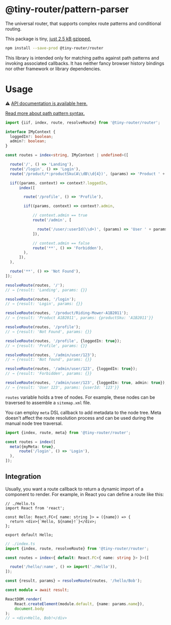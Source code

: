 # @tiny-router/pattern-parser

The universal router, that supports complex route patterns and conditional routing.

This package is tiny, [just 2.5 kB gzipped.](https://bundlephobia.com/package/@tiny-router/router)

```sh
npm install --save-prod @tiny-router/router
```

This library is intended only for matching paths against path patterns and invoking associated callbacks. It has neither
fancy browser history bindings nor other framework or library dependencies.

# Usage

⚠️ [API documentation is available here.](https://smikhalevski.github.io/tiny-router/)

[Read more about path pattern syntax.](../pattern-parser)

```ts
import {iif, index, route, resolveRoute} from '@tiny-router/router';

interface IMyContext {
  loggedIn?: boolean;
  admin?: boolean;
}

const routes = index<string, IMyContext | undefined>([

  route('/', () => 'Landing'),
  route('/login', () => 'Login'),
  route('/product/*:productSku(A\\dB\\d{4})', (params) => 'Product ' + params.productSku),

  iif((params, context) => context?.loggedIn,
      index([

        route('/profile', () => 'Profile'),

        iif((params, context) => context?.admin,

            // context.admin == true
            route('/admin', [

              route('/user/:userId(\\d+)', (params) => 'User ' + params.userId),
            ]),

            // context.admin == false
            route('**', () => 'Forbidden'),
        ),
      ]),
  ),

  route('**', () => 'Not Found'),
]);

resolveRoute(routes, '/');
// → {result: 'Landing', params: {}}

resolveRoute(routes, '/login');
// → {result: 'Login', params: {}}

resolveRoute(routes, '/product/Riding-Mower-A1B2011');
// → {result: 'Product A1B2011', params: {productSku: 'A1B2011'}}

resolveRoute(routes, '/profile');
// → {result: 'Not Found', params: {}}

resolveRoute(routes, '/profile', {loggedIn: true});
// → {result: 'Profile', params: {}}

resolveRoute(routes, '/admin/user/123');
// → {result: 'Not found', params: {}}

resolveRoute(routes, '/admin/user/123', {loggedIn: true});
// → {result: 'Forbidden', params: {}}

resolveRoute(routes, '/admin/user/123', {loggedIn: true, admin: true});
// → {result: 'User 123', params: {userId: '123'}}
```

`routes` variable holds a tree of nodes. For example, these nodes can be traversed to assemble a `sitemap.xml` file.

You can employ `meta` DSL callback to add metadata to the node tree. Meta doesn't affect the route resolution process
and can be used during the manual node tree traversal.

```ts
import {index, route, meta} from '@tiny-router/router';

const routes = index([
  meta({myMeta: true},
      route('/login', () => 'Login'),
  ),
]);
```

## Integration

Usually, you want a route callback to return a dynamic import of a component to render. For example, in React you can
define a route like this:

```tsx
// ./Hello.ts
import React from 'react';

const Hello: React.FC<{ name: string }> = ({name}) => {
  return <div>{`Hello, ${name}!`}</div>;
};

export default Hello;
```

```ts
// ./index.ts
import {index, route, resolveRoute} from '@tiny-router/router';

const routes = index<{ default: React.FC<{ name: string }> }>([

  route('/hello/:name', () => import('./Hello')),
]);

const {result, params} = resolveRoute(routes, '/hello/Bob');

const module = await result;

ReactDOM.render(
    React.createElement(module.default, {name: params.name}),
    document.body
);
// → <div>Hello, Bob!</div>
```
